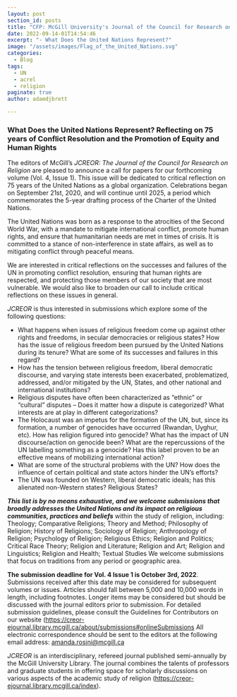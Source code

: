 ```yaml
---
layout: post
section_id: posts
title: "CFP: McGill University's Journal of the Council for Research on Religion (JCREOR)"
date: 2022-09-14-01T14:54:46
excerpt: "- What Does the United Nations Represent?"
image: "/assets/images/Flag_of_the_United_Nations.svg"
categories:
  - Blog
tags:
  - UN
  - acrel
  - religion
paginate: true
author: adamdjbrett

---
```

### What Does the United Nations Represent? Reflecting on 75 years of Conflict Resolution and the Promotion of Equity and Human Rights

The editors of McGill’s _JCREOR: The Journal of the Council for Research on Religion_ are pleased to announce a call for papers for our forthcoming volume (Vol. 4, Issue 1). This issue will be dedicated to critical reflection on 75 years of the United Nations as a global organization. Celebrations began on September 21st, 2020, and will continue until 2025, a period which commemorates the 5-year drafting process of the Charter of the United Nations.

The United Nations was born as a response to the atrocities of the Second World War, with a mandate to mitigate international conflict, promote human rights, and ensure that humanitarian needs are met in times of crisis. It is committed to a stance of non-interference in state affairs, as well as to mitigating conflict through peaceful means.

We are interested in critical reflections on the successes and failures of the UN in promoting conflict resolution, ensuring that human rights are respected, and protecting those members of our society that are most vulnerable. We would also like to broaden our call to include critical reflections on these issues in general.

_JCREOR_ is thus interested in submissions which explore some of the following questions:

*   What happens when issues of religious freedom come up against other rights and freedoms, in secular democracies or religious states? How has the issue of religious freedom been pursued by the United Nations during its tenure? What are some of its successes and failures in this regard?
*   How has the tension between religious freedom, liberal democratic discourse, and varying state interests been exacerbated, problematized, addressed, and/or mitigated by the UN, States, and other national and international institutions?
*   Religious disputes have often been characterized as “ethnic” or “cultural” disputes – Does it matter how a dispute is categorized? What interests are at play in different categorizations?
*   The Holocaust was an impetus for the formation of the UN, but, since its formation, a number of genocides have occurred (Rwandan, Uyghur, etc). How has religion figured into genocide? What has the impact of UN discourse/action on genocide been? What are the repercussions of the UN labelling something as a genocide? Has this label proven to be an effective means of mobilizing international action?
*   What are some of the structural problems with the UN? How does the influence of certain political and state actors hinder the UN’s efforts?
*   The UN was founded on Western, liberal democratic ideals; has this alienated non-Western states? Religious States?

**_This list is by no means exhaustive, and we welcome submissions that broadly addresses the United Nations and its impact on religious communities, practices and beliefs_** within the study of religion, including: Theology; Comparative Religions; Theory and Method; Philosophy of Religion; History of Religions; Sociology of Religion; Anthropology of Religion; Psychology of Religion; Religious Ethics; Religion and Politics; Critical Race Theory; Religion and Literature; Religion and Art; Religion and Linguistics; Religion and Health; Textual Studies We welcome submissions that focus on traditions from any period or geographic area.

**The submission deadline for Vol. 4 Issue 1 is October 3rd, 2022**. Submissions received after this date may be considered for subsequent volumes or issues. Articles should fall between 5,000 and 10,000 words in length, including footnotes. Longer items may be considered but should be discussed with the journal editors prior to submission. For detailed submission guidelines, please consult the Guidelines for Contributors on our website ([https://creor-](https://creor-ejournal.library.mcgill.ca/about/submissions#onlineSubmissions)[ejournal.library.mcgill.ca/about/submissions#onlineSubmissions](https://creor-ejournal.library.mcgill.ca/about/submissions#onlineSubmissions) All electronic correspondence should be sent to the editors at the following email address: [amanda.rosini@mcgill.ca](mailto:amanda.rosini@mcgill.ca)

_JCREOR_ is an interdisciplinary, refereed journal published semi-annually by the McGill University Library. The journal combines the talents of professors and graduate students in offering space for scholarly discussions on various aspects of the academic study of religion ([https://creor-](https://creor-ejournal.library.mcgill.ca/index)[ejournal.library.mcgill.ca/index](https://creor-ejournal.library.mcgill.ca/index)).